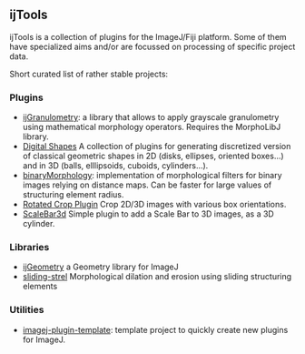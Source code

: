 ## ijTools

ijTools is a collection of plugins for the ImageJ/Fiji platform. Some of them have specialized aims and/or are focussed on processing of specific project data.

Short curated list of rather stable projects:


### Plugins
* [ijGranulometry](https://github.com/ijtools/ijGranulometry): a library that allows to apply grayscale granulometry using mathematical morphology operators. Requires the MorphoLibJ library.
* [Digital Shapes](https://github.com/ijtools/ijDigiShapes) A collection of plugins for generating discretized version of classical geometric shapes in 2D (disks, ellipses, oriented boxes...) and in 3D (balls, elllipsoids, cuboids, cylinders...).
* [binaryMorphology](https://github.com/ijtools/binary-morphology): implementation of morphological filters for binary images relying on distance maps. Can be faster for large values of structuring element radius.
* [Rotated Crop Plugin](https://github.com/ijtools/ijRotatedCrop) Crop 2D/3D images with various box orientations.
* [ScaleBar3d](https://github.com/ijtools/ScaleBar3d) Simple plugin to add a Scale Bar to 3D images, as a 3D cylinder.

### Libraries
* [ijGeometry](https://github.com/ijtools/ijGeometry) a Geometry library for ImageJ
* [sliding-strel](https://github.com/ijtools/sliding-strel) Morphological dilation and erosion using sliding structuring elements
  
### Utilities
* [imagej-plugin-template](https://github.com/ijtools/imagej-plugin-template): template project to quickly create new plugins for ImageJ.

<!--

**Here are some ideas to get you started:**

🙋‍♀️ A short introduction - what is your organization all about?
🌈 Contribution guidelines - how can the community get involved?
👩‍💻 Useful resources - where can the community find your docs? Is there anything else the community should know?
🍿 Fun facts - what does your team eat for breakfast?
🧙 Remember, you can do mighty things with the power of [Markdown](https://docs.github.com/github/writing-on-github/getting-started-with-writing-and-formatting-on-github/basic-writing-and-formatting-syntax)
-->

